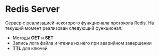 # Redis Server
Сервер с реализацией некоторого функционала протокола Redis.
На текущий момент реализован следующий функционал:
* Методы **GET** и **SET**
* Запись лога файла и чтение из него при аварийном завершении
* **TTL** для ключей
